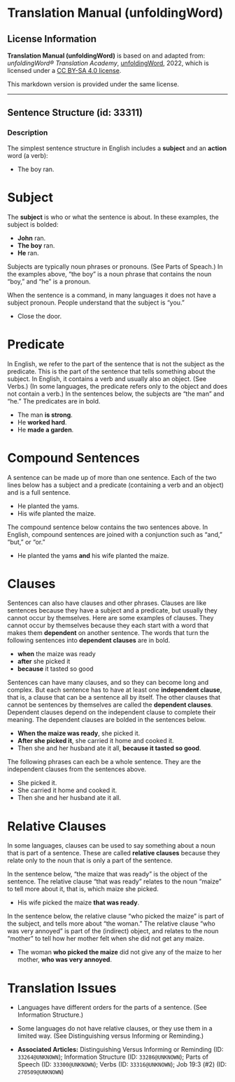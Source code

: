 # Translation Manual (unfoldingWord)

## License Information

**Translation Manual (unfoldingWord)** is based on and adapted from: _unfoldingWord® Translation Academy_, [unfoldingWord](https://unfoldingword.org/utw), 2022, which is licensed under a [CC BY-SA 4.0 license](https://creativecommons.org/licenses/by-sa/4.0/legalcode.en).

This markdown version is provided under the same license.



--------------------------------

## Sentence Structure (id: 33311)

### Description

The simplest sentence structure in English includes a **subject** and an **action** word (a verb):

* The boy ran.

Subject
=======

The **subject** is who or what the sentence is about. In these examples, the subject is bolded:

* **John** ran.
* **The boy** ran.
* **He** ran.

Subjects are typically noun phrases or pronouns. (See Parts of Speach.) In the examples above, “the boy” is a noun phrase that contains the noun “boy,” and “he” is a pronoun.

When the sentence is a command, in many languages it does not have a subject pronoun. People understand that the subject is “you.”

* Close the door.

Predicate
=========

In English, we refer to the part of the sentence that is not the subject as the predicate. This is the part of the sentence that tells something about the subject. In English, it contains a verb and usually also an object. (See Verbs.) (In some languages, the predicate refers only to the object and does not contain a verb.) In the sentences below, the subjects are “the man” and “he.” The predicates are in bold.

* The man **is strong**.
* He **worked hard**.
* He **made a garden**.

Compound Sentences
==================

A sentence can be made up of more than one sentence. Each of the two lines below has a subject and a predicate (containing a verb and an object) and is a full sentence.

* He planted the yams.
* His wife planted the maize.

The compound sentence below contains the two sentences above. In English, compound sentences are joined with a conjunction such as “and,” “but,” or “or.”

* He planted the yams **and** his wife planted the maize.

Clauses
=======

Sentences can also have clauses and other phrases. Clauses are like sentences because they have a subject and a predicate, but usually they cannot occur by themselves. Here are some examples of clauses. They cannot occur by themselves because they each start with a word that makes them **dependent** on another sentence. The words that turn the following sentences into **dependent clauses** are in bold.

* **when** the maize was ready
* **after** she picked it
* **because** it tasted so good

Sentences can have many clauses, and so they can become long and complex. But each sentence has to have at least one **independent clause**, that is, a clause that can be a sentence all by itself. The other clauses that cannot be sentences by themselves are called the **dependent clauses**. Dependent clauses depend on the independent clause to complete their meaning. The dependent clauses are bolded in the sentences below.

* **When the maize was ready**, she picked it.
* **After she picked it**, she carried it home and cooked it.
* Then she and her husband ate it all, **because it tasted so good**.

The following phrases can each be a whole sentence. They are the independent clauses from the sentences above.

* She picked it.
* She carried it home and cooked it.
* Then she and her husband ate it all.

Relative Clauses
================

In some languages, clauses can be used to say something about a noun that is part of a sentence. These are called **relative clauses** because they relate only to the noun that is only a part of the sentence.

In the sentence below, “the maize that was ready” is the object of the sentence. The relative clause “that was ready” relates to the noun “maize” to tell more about it, that is, which maize she picked.

* His wife picked the maize **that was ready**.

In the sentence below, the relative clause “who picked the maize” is part of the subject, and tells more about “the woman.” The relative clause “who was very annoyed” is part of the (indirect) object, and relates to the noun “mother” to tell how her mother felt when she did not get any maize.

* The woman **who picked the maize** did not give any of the maize to her mother, **who was very annoyed**.

Translation Issues
==================

* Languages have different orders for the parts of a sentence. (See Information Structure.)
* Some languages do not have relative clauses, or they use them in a limited way. (See Distinguishing versus Informing or Reminding.)

* **Associated Articles:** Distinguishing Versus Informing or Reminding (ID: `33264@UNKNOWN`); Information Structure (ID: `33286@UNKNOWN`); Parts of Speech (ID: `33300@UNKNOWN`); Verbs (ID: `33316@UNKNOWN`); Job 19:3 (#2) (ID: `270509@UNKNOWN`)

